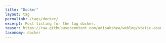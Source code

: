 ```yaml
---
title: "Docker"
layout: tag
permalink: /tags/docker/
excerpt: Post listing for the tag docker.
teaser: https://raw.githubusercontent.com/adisakshya/weblog/static-assets/tags/docker.webp
taxonomy: docker
---
```

